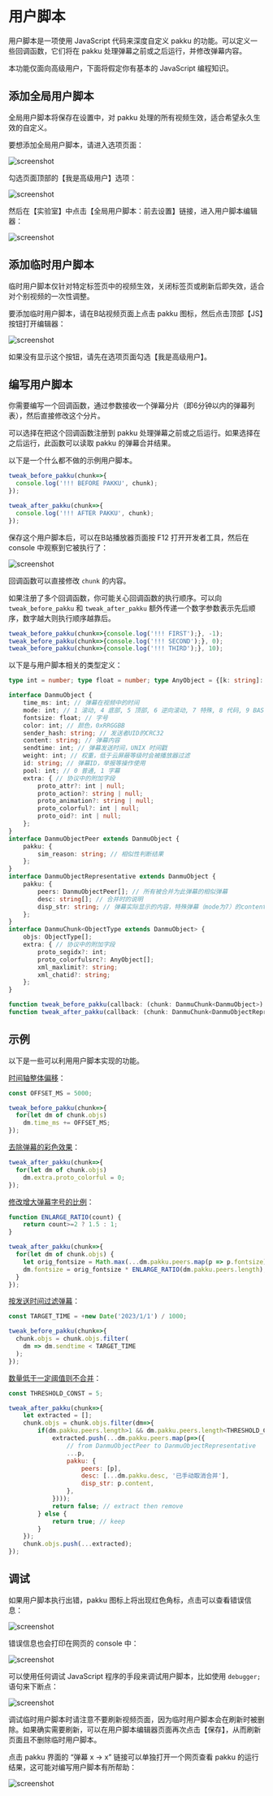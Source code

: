 # 用户脚本

用户脚本是一项使用 JavaScript 代码来深度自定义 pakku 的功能。可以定义一些回调函数，它们将在 pakku 处理弹幕之前或之后运行，并修改弹幕内容。

本功能仅面向高级用户，下面将假定你有基本的 JavaScript 编程知识。

## 添加全局用户脚本

全局用户脚本将保存在设置中，对 pakku 处理的所有视频生效，适合希望永久生效的自定义。

要想添加全局用户脚本，请进入选项页面：

![screenshot](goto_options.png)

勾选页面顶部的【我是高级用户】选项：

![screenshot](enable_advanced.png)

然后在【实验室】中点击【全局用户脚本：前去设置】链接，进入用户脚本编辑器：

![screenshot](userscript_in_options.png)

## 添加临时用户脚本

临时用户脚本仅针对特定标签页中的视频生效，关闭标签页或刷新后即失效，适合对个别视频的一次性调整。

要添加临时用户脚本，请在B站视频页面上点击 pakku 图标，然后点击顶部【JS】按钮打开编辑器：

![screenshot](popup_js_btn.png)

如果没有显示这个按钮，请先在选项页面勾选【我是高级用户】。

## 编写用户脚本

你需要编写一个回调函数，通过参数接收一个弹幕分片（即6分钟以内的弹幕列表），然后直接修改这个分片。

可以选择在把这个回调函数注册到 pakku 处理弹幕之前或之后运行。如果选择在之后运行，此函数可以读取 pakku 的弹幕合并结果。

以下是一个什么都不做的示例用户脚本。

```javascript
tweak_before_pakku(chunk=>{
  console.log('!!! BEFORE PAKKU', chunk);
});

tweak_after_pakku(chunk=>{
  console.log('!!! AFTER PAKKU', chunk);
});
```

保存这个用户脚本后，可以在B站播放器页面按 F12 打开开发者工具，然后在 console 中观察到它被执行了：

![screenshot](userscript_console.png)

回调函数可以直接修改 `chunk` 的内容。

如果注册了多个回调函数，你可能关心回调函数的执行顺序。可以向 `tweak_before_pakku` 和 `tweak_after_pakku` 额外传递一个数字参数表示先后顺序，数字越大则执行顺序越靠后。

```javascript
tweak_before_pakku(chunk=>{console.log('!!! FIRST');}, -1);
tweak_before_pakku(chunk=>{console.log('!!! SECOND');}, 0);
tweak_before_pakku(chunk=>{console.log('!!! THIRD');}, 10);
```

以下是与用户脚本相关的类型定义：

```typescript
type int = number; type float = number; type AnyObject = {[k: string]: any};

interface DanmuObject {
    time_ms: int; // 弹幕在视频中的时间
    mode: int; // 1 滚动, 4 底部, 5 顶部, 6 逆向滚动, 7 特殊, 8 代码, 9 BAS
    fontsize: float; // 字号
    color: int; // 颜色，0xRRGGBB
    sender_hash: string; // 发送者UID的CRC32
    content: string; // 弹幕内容
    sendtime: int; // 弹幕发送时间，UNIX 时间戳
    weight: int; // 权重，低于云屏蔽等级时会被播放器过滤
    id: string; // 弹幕ID，举报等操作使用
    pool: int; // 0 普通, 1 字幕
    extra: { // 协议中的附加字段
        proto_attr?: int | null;
        proto_action?: string | null;
        proto_animation?: string | null;
        proto_colorful?: int | null;
        proto_oid?: int | null;
    };
}
interface DanmuObjectPeer extends DanmuObject {
    pakku: {
        sim_reason: string; // 相似性判断结果
    };
}
interface DanmuObjectRepresentative extends DanmuObject {
    pakku: {
        peers: DanmuObjectPeer[]; // 所有被合并为此弹幕的相似弹幕
        desc: string[]; // 合并时的说明
        disp_str: string; // 弹幕实际显示的内容，特殊弹幕（mode为7）的content为JSON、此值为实际显示的文本，其他情况两者相同
    };
}
interface DanmuChunk<ObjectType extends DanmuObject> {
    objs: ObjectType[];
    extra: { // 协议中的附加字段
        proto_segidx?: int;
        proto_colorfulsrc?: AnyObject[];
        xml_maxlimit?: string;
        xml_chatid?: string;
    };
}

function tweak_before_pakku(callback: (chunk: DanmuChunk<DanmuObject>) => void, timing: number = 0) {}
function tweak_after_pakku(callback: (chunk: DanmuChunk<DanmuObjectRepresentative>) => void, timing: number = 0) {}
```

## 示例

以下是一些可以利用用户脚本实现的功能。

[时间轴整体偏移](https://github.com/xmcp/pakku.js/issues/271)：

```javascript
const OFFSET_MS = 5000;

tweak_before_pakku(chunk=>{
  for(let dm of chunk.objs)
    dm.time_ms += OFFSET_MS;
});
```

[去除弹幕的彩色效果](https://github.com/xmcp/pakku.js/issues/246)：

```javascript
tweak_after_pakku(chunk=>{
  for(let dm of chunk.objs)
    dm.extra.proto_colorful = 0;
});
```

[修改增大弹幕字号的比例](https://github.com/xmcp/pakku.js/issues/163)：

```javascript
function ENLARGE_RATIO(count) {
    return count>=2 ? 1.5 : 1;
}

tweak_after_pakku(chunk=>{
  for(let dm of chunk.objs) {
    let orig_fontsize = Math.max(...dm.pakku.peers.map(p => p.fontsize));
    dm.fontsize = orig_fontsize * ENLARGE_RATIO(dm.pakku.peers.length);
  }
});
```

[按发送时间过滤弹幕](https://github.com/xmcp/pakku.js/issues/235)：

```javascript
const TARGET_TIME = +new Date('2023/1/1') / 1000;

tweak_before_pakku(chunk=>{
  chunk.objs = chunk.objs.filter(
    dm => dm.sendtime < TARGET_TIME
  );
});
```

[数量低于一定阈值则不合并](https://github.com/xmcp/pakku.js/issues/113)：

```javascript
const THRESHOLD_CONST = 5;

tweak_after_pakku(chunk=>{
    let extracted = [];
    chunk.objs = chunk.objs.filter(dm=>{
        if(dm.pakku.peers.length>1 && dm.pakku.peers.length<THRESHOLD_CONST) {
            extracted.push(...dm.pakku.peers.map(p=>({
                // from DanmuObjectPeer to DanmuObjectRepresentative
                ...p,
                pakku: {
                    peers: [p],
                    desc: [...dm.pakku.desc, '已手动取消合并'],
                    disp_str: p.content,
                },
            })));
            return false; // extract then remove
        } else {
            return true; // keep
        }
    });
    chunk.objs.push(...extracted);
});
```

## 调试

如果用户脚本执行出错，pakku 图标上将出现红色角标，点击可以查看错误信息：

![screenshot](popup_stacktrace.png)

错误信息也会打印在网页的 console 中：

![screenshot](exception-in-console.png)

可以使用任何调试 JavaScript 程序的手段来调试用户脚本，比如使用 `debugger;` 语句来下断点：

![screenshot](debugger-breakpoint.png)

调试临时用户脚本时请注意不要刷新视频页面，因为临时用户脚本会在刷新时被删除。如果确实需要刷新，可以在用户脚本编辑器页面再次点击【保存】，从而刷新页面且不删除临时用户脚本。

点击 pakku 界面的 “弹幕 x → x” 链接可以单独打开一个网页查看 pakku 的运行结果，这可能对编写用户脚本有所帮助：

![screenshot](popup_result_link.png)

